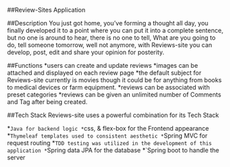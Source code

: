 ##Review-Sites Application

##Description
You just got home, you’ve forming a thought all day, you finally developed it to a point where you can put it into a complete sentence, but no one is around to hear, there is no one to tell, What are you going to do, tell someone tomorrow, well not anymore, with Reviews-site you can develop, post, edit and share your opinion for posterity.

##Functions
*users can create and update reviews
*images can be attached and displayed on each review page
*the default subject for Reviews-site currently is movies though it could be for anything from books to medical devices or farm equipment.
*reviews can be associated with preset categories 
*reviews can be given an unlimited number of Comments and Tag after being created.


##Tech Stack
Reviews-site uses a powerful combination for its Tech Stack

*`Java for backend logic
*`css, & flex-box for the Frontend appearance
*`Thymeleaf templates used to consistent aesthetic
*`Spring MVC for request routing
*`TDD testing was utilized in the development of this application
*`Spring data JPA for the database
*`Spring boot to handle the server


